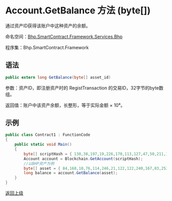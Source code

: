 # Account.GetBalance 方法 (byte[])

通过资产ID获得该账户中这种资产的余额。

命名空间：[Bhp.SmartContract.Framework.Services.Bhp](../../bhp.md)

程序集：Bhp.SmartContract.Framework

## 语法

```c#
public extern long GetBalance(byte[] asset_id)
```

参数：资产ID，即注册资产时的 RegistTransaction 的交易ID，32字节的byte数组。

返回值：账户中该资产余额，长整形，等于实际金额 × 10⁸。

## 示例

```c#
public class Contract1 : FunctionCode
{
    public static void Main()
    {
        byte[] scriptHash = { 130,38,197,19,226,170,113,127,47,50,211,197,251,43,203,73,42,207,195,220 };
        Account account = Blockchain.GetAccount(scriptHash);
        //以BHP资产为例
        byte[] asset = { 84,168,10,76,114,246,21,122,122,240,167,83,252,74,196,175,107,21,154,23,99,77,213,127,236,243,25,254,171,111,247,19 };
        long balance = account.GetBalance(asset);
    }
}
```



[返回上级](../Account.md)
